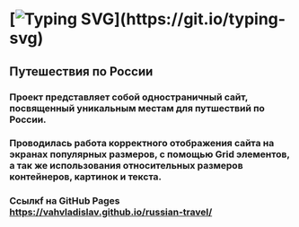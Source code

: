 # [![Typing SVG](https://readme-typing-svg.herokuapp.com?font=Fira+Code&pause=1000&width=435&lines=%D0%9F%D1%80%D0%B8%D0%B2%D0%B5%D1%82%2C+%D0%BC%D0%B5%D0%BD%D1%8F+%D0%B7%D0%BE%D0%B2%D1%83%D1%82+%D0%92%D0%BB%D0%B0%D0%B4%D0%B8%D1%81%D0%BB%D0%B0%D0%B2!+;Hi+there%2C+I'm+Vladislav!)](https://git.io/typing-svg)
## __Путешествия по России__
### Проект представляет собой одностраничный сайт, посвященный уникальным местам для путшествий по России.
### Проводилась работа корректного отображения сайта на экранах популярных размеров, с помощью Grid элементов, а так же использования относительных размеров контейнеров, картинок и текста.
### Cсылкf на GitHub Pages https://vahvladislav.github.io/russian-travel/